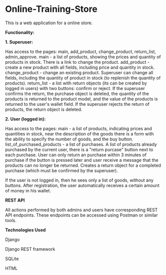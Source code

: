 # Online-Training-Store

This is a web application for a online store.

**Functionality:**

**1. Superuser:**

Has access to the pages: main, add_product, change_product, return_list, admin_approve.
main - a list of products, showing the prices and quantity of products in stock. There is a link to change the product.
add_product - create a new product with all fields, including price and quantity in stock.
change_product - change an existing product. Superuser can change all fields, including the quantity of product in stock (to replenish the quantity of products).
return_list - a list with return objects (its can be created by logged in users) with two buttons: confirm or reject. If the superuser confirms the return, the purchase object is deleted, the quantity of the products is returned to the product model, and the value of the products is returned to the user's wallet field.
If the superuser rejects the return of products, the return object is deleted.

**2. User (logged in):**

Has access to the pages:
main - a list of products, indicating prices and quantities in stock, near the description of the goods there is a form with the ability to specify the number of goods, and the buy button.
list_of_purchased_products - a list of purchases. A list of products already purchased by the current user, there is a "return purcase" button next to each purchase. User can only return an purchase within 3 minutes of purchase if the button is pressed later and user receive a message that the products can no longer be returned. Creates a return object for a completed purchase (which must be confirmed by the superuser).

If the user is not logged in, then he sees only a list of goods, without any buttons.
After registration, the user automatically receives a certain amount of money in his wallet.

**REST API**

All actions performed by both admins and users have corresponding REST API endpoints. These endpoints can be accessed using Postman or similar tools.

**Technologies Used**

Django

Django REST framework

SQLite

HTML
